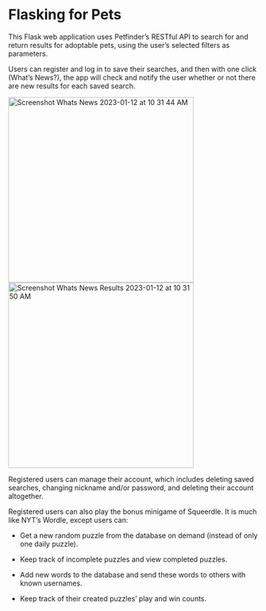 # Flasking for Pets

This Flask web application uses Petfinder’s RESTful API to search for and return results for adoptable pets, using the user’s selected filters as parameters. 

Users can register and log in to save their searches, and then with one click (What’s News?), the app will check and notify the user whether or not there are new results for each saved search. 

<img width="373" alt="Screenshot Whats News 2023-01-12 at 10 31 44 AM" src="https://user-images.githubusercontent.com/84687089/212178536-04a1e014-a65e-42bc-9dc3-f990cf53fc87.png">
<img width="373" alt="Screenshot Whats News Results 2023-01-12 at 10 31 50 AM" src="https://user-images.githubusercontent.com/84687089/212178537-9c1fc5c4-b4fb-4002-8a4d-b64f93e2eac2.png">

Registered users can manage their account, which includes deleting saved searches, changing nickname and/or password, and deleting their account altogether.

Registered users can also play the bonus minigame of Squeerdle. It is much like NYT’s Wordle, except users can:

  * Get a new random puzzle from the database on demand (instead of only one daily puzzle).
  
  * Keep track of incomplete puzzles and view completed puzzles.
  
  * Add new words to the database and send these words to others with known usernames.
  
  * Keep track of their created puzzles’ play and win counts. 
